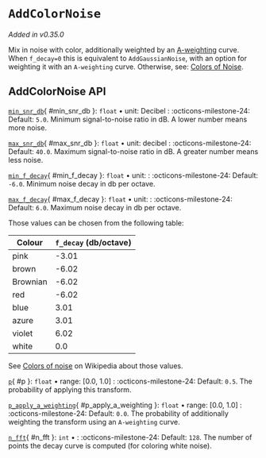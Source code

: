 # `AddColorNoise`

_Added in v0.35.0_

Mix in noise with color, additionally weighted by an [A-weighting](https://en.wikipedia.org/wiki/A-weighting) curve. When `f_decay=0` this is equivalent to `AddGaussianNoise`, with an option for weighting it with an `A-weighting` curve. Otherwise, see: [Colors of Noise](https://en.wikipedia.org/wiki/Colors_of_noise).


## AddColorNoise API


[`min_snr_db`](#min_snr_db){ #min_snr_db }: `float` • unit: Decibel
:   :octicons-milestone-24: Default: `5.0`. Minimum signal-to-noise ratio in dB. A lower
    number means more noise.

[`max_snr_db`](#max_snr_db){ #max_snr_db }: `float` • unit: decibel
:   :octicons-milestone-24: Default: `40.0`. Maximum signal-to-noise ratio in dB. A
    greater number means less noise.

[`min_f_decay`](#min_f_decay){ #min_f_decay }: `float` • unit: 
:   :octicons-milestone-24: Default: `-6.0`. Minimum noise decay in db per octave.

[`max_f_decay`](#max_f_decay){ #max_f_decay }: `float` • unit: 
:   :octicons-milestone-24: Default: `6.0`. Maximum noise decay in db per octave.

Those values can be chosen from the following table:

| Colour   | `f_decay`  (db/octave)|
|----------|-----------------------|
| pink     |                 -3.01 |
| brown    |                 -6.02 |
| Brownian |                 -6.02 |
| red      |                 -6.02 |
| blue     |                  3.01 |
| azure    |                  3.01 |
| violet   |                  6.02 |
| white    |                   0.0 |

See [Colors of noise](https://en.wikipedia.org/wiki/Colors_of_noise) on Wikipedia about those values.

[`p`](#p){ #p }: `float` • range: [0.0, 1.0]
:   :octicons-milestone-24: Default: `0.5`. The probability of applying this transform.



[`p_apply_a_weighting`](#p_apply_a_weighting){ #p_apply_a_weighting }: `float` • range: [0.0, 1.0]
:   :octicons-milestone-24: Default: `0.0`. The probability of additionally weighting the transform using an `A-weighting` curve.

[`n_fft`](#n_fft){ #n_fft }: `int` • 
:   :octicons-milestone-24: Default: `128`. The number of points the decay curve is computed (for coloring white noise).

